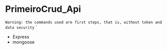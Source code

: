 # PrimeiroCrud_Api
``Warning: the commands used are first steps, that is, without token and data security``
`
* Express
* mongoose
